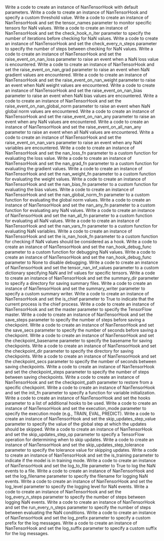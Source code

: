 Write a code to create an instance of NanTensorHook with default parameters.
Write a code to create an instance of NanTensorHook and specify a custom threshold value.
Write a code to create an instance of NanTensorHook and set the tensor_names parameter to monitor specific tensors for NaN values.
Write a code to create an instance of NanTensorHook and set the check_hook_n_iter parameter to specify the number of iterations before checking for NaN values.
Write a code to create an instance of NanTensorHook and set the check_every_n_steps parameter to specify the number of steps between checking for NaN values.
Write a code to create an instance of NanTensorHook and set the raise_event_on_nan_loss parameter to raise an event when a NaN loss value is encountered.
Write a code to create an instance of NanTensorHook and set the raise_event_on_nan_grad parameter to raise an event when NaN gradient values are encountered.
Write a code to create an instance of NanTensorHook and set the raise_event_on_nan_weight parameter to raise an event when NaN weight values are encountered.
Write a code to create an instance of NanTensorHook and set the raise_event_on_nan_bias parameter to raise an event when NaN bias values are encountered.
Write a code to create an instance of NanTensorHook and set the raise_event_on_nan_global_norm parameter to raise an event when NaN global norm values are encountered.
Write a code to create an instance of NanTensorHook and set the raise_event_on_nan_any parameter to raise an event when any NaN values are encountered.
Write a code to create an instance of NanTensorHook and set the raise_event_on_all_nan_any parameter to raise an event when all NaN values are encountered.
Write a code to create an instance of NanTensorHook and set the raise_event_on_nan_vars parameter to raise an event when any NaN variables are encountered.
Write a code to create an instance of NanTensorHook and set the nan_loss_fn parameter to a custom function for evaluating the loss value.
Write a code to create an instance of NanTensorHook and set the nan_grad_fn parameter to a custom function for evaluating the gradient values.
Write a code to create an instance of NanTensorHook and set the nan_weight_fn parameter to a custom function for evaluating the weight values.
Write a code to create an instance of NanTensorHook and set the nan_bias_fn parameter to a custom function for evaluating the bias values.
Write a code to create an instance of NanTensorHook and set the nan_global_norm_fn parameter to a custom function for evaluating the global norm values.
Write a code to create an instance of NanTensorHook and set the nan_any_fn parameter to a custom function for evaluating any NaN values.
Write a code to create an instance of NanTensorHook and set the nan_all_fn parameter to a custom function for evaluating all NaN values.
Write a code to create an instance of NanTensorHook and set the nan_vars_fn parameter to a custom function for evaluating NaN variables.
Write a code to create an instance of NanTensorHook and set the is_nan_hook_fn parameter to a custom function for checking if NaN values should be considered as a hook.
Write a code to create an instance of NanTensorHook and set the nan_hook_debug_func parameter to a custom function for debugging NaN values.
Write a code to create an instance of NanTensorHook and set the nan_hook_debug_func parameter to None to disable debugging.
Write a code to create an instance of NanTensorHook and set the tensor_nan_inf_values parameter to a custom dictionary specifying NaN and Inf values for specific tensors.
Write a code to create an instance of NanTensorHook and set the summary_dir parameter to specify a directory for saving summary files.
Write a code to create an instance of NanTensorHook and set the summary_writer parameter to specify a custom summary writer.
Write a code to create an instance of NanTensorHook and set the is_chief parameter to True to indicate that the current process is the chief process.
Write a code to create an instance of NanTensorHook and set the master parameter to specify the TensorFlow master.
Write a code to create an instance of NanTensorHook and set the save_steps parameter to specify the number of steps before saving a checkpoint.
Write a code to create an instance of NanTensorHook and set the save_secs parameter to specify the number of seconds before saving a checkpoint.
Write a code to create an instance of NanTensorHook and set the checkpoint_basename parameter to specify the basename for saving checkpoints.
Write a code to create an instance of NanTensorHook and set the checkpoint_dir parameter to specify the directory for saving checkpoints.
Write a code to create an instance of NanTensorHook and set the checkpoint_secs parameter to specify the number of seconds between saving checkpoints.
Write a code to create an instance of NanTensorHook and set the checkpoint_steps parameter to specify the number of steps between saving checkpoints.
Write a code to create an instance of NanTensorHook and set the checkpoint_path parameter to restore from a specific checkpoint.
Write a code to create an instance of NanTensorHook and set the init_fn parameter to specify a function for variable initialization.
Write a code to create an instance of NanTensorHook and set the hooks parameter to a list of additional hooks to be used.
Write a code to create an instance of NanTensorHook and set the execution_mode parameter to specify the execution mode (e.g., TRAIN, EVAL, PREDICT).
Write a code to create an instance of NanTensorHook and set the skip_updates_step_value parameter to specify the value of the global step at which the updates should be skipped.
Write a code to create an instance of NanTensorHook and set the skip_updates_step_op parameter to specify a TensorFlow operation for determining when to skip updates.
Write a code to create an instance of NanTensorHook and set the skip_updates_step_tolerance parameter to specify the tolerance value for skipping updates.
Write a code to create an instance of NanTensorHook and set the is_training parameter to indicate if the model is in training mode.
Write a code to create an instance of NanTensorHook and set the log_to_file parameter to True to log the NaN events to a file.
Write a code to create an instance of NanTensorHook and set the log_filename parameter to specify the filename for logging NaN events.
Write a code to create an instance of NanTensorHook and set the log_level parameter to specify the logging level for NaN events.
Write a code to create an instance of NanTensorHook and set the log_every_n_steps parameter to specify the number of steps between logging NaN events.
Write a code to create an instance of NanTensorHook and set the run_every_n_steps parameter to specify the number of steps between evaluating the NaN conditions.
Write a code to create an instance of NanTensorHook and set the log_prefix parameter to specify a custom prefix for the log messages.
Write a code to create an instance of NanTensorHook and set the log_suffix parameter to specify a custom suffix for the log messages.